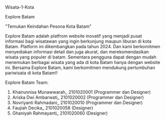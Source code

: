 Wisata-1-Kota

Explore Batam

"Temukan Keindahan Pesona Kota Batam"

Explore Batam adalah platfrom website inovatif yang menjadi pusat informasi bagi wisatawan yang ingin berkunjung maupun liburan di kota Batam. Platform ini dikembangkan pada tahun 2024. Dan kami berkomitmen menyediakan informasi detail dan juga akurat, dan merekomendasikan wisata yang populer di batam. Sementara pengguna dapat dengan mudah menemukan berbagai wisata yang ada di kota Batam hanya dengan website ini. Bersama Explore Batam, kami berkomitmen mendukung pertumbuhan pariwisata di kota Batam!!

Explore Batam Team:
1. Khairunnisa Munawwarah_ 2101020001 (Programmer dan Designer)
2. Ariska Dwi Ambarwati_ 2101020002 (Programmer dan Designer)
3. Novriyanti Rahmadani_ 2101020010 (Programmer dan Designer)
4. Faujiah Decika_ 2101020058 (Designer)
5. Ghaniyah Rahmayanti_ 2101020060 (Designer)
